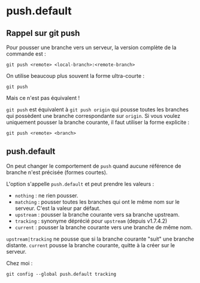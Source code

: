push.default
============

Rappel sur git push
-------------------

Pour pousser une branche vers un serveur, la version complète de la commande est : 

    git push <remote> <local-branch>:<remote-branch>

On utilise beaucoup plus souvent la forme ultra-courte : 

    git push

Mais ce n'est pas équivalent !

`git push` est équivalent à `git push origin` qui pousse toutes les branches qui possèdent une branche correspondante sur `origin`. Si vous voulez uniquement pousser la branche courante, il faut utiliser la forme explicite : 

    git push <remote> <branch>

push.default
------------
On peut changer le comportement de `push` quand aucune référence de branche n'est précisée (formes courtes).

L'option s'appelle `push.default` et peut prendre les valeurs : 

 - `nothing` : ne rien pousser.
 - `matching` : pousser toutes les branches qui ont le même nom sur le serveur. C'est la valeur par défaut.
 - `upstream` : pousser la branche courante vers sa branche upstream.
 - `tracking` : synonyme déprécié pour `upstream` (depuis v1.7.4.2)
 - `current` : pousser la branche courante vers une branche de même nom.

`upstream|tracking` ne pousse que si la branche courante "suit" une branche distante. `current` pousse la branche courante, quitte à la créer sur le serveur.

Chez moi :

    git config --global push.default tracking

